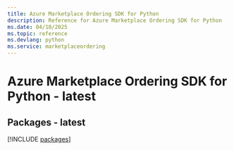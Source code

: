 ```yaml
---
title: Azure Marketplace Ordering SDK for Python
description: Reference for Azure Marketplace Ordering SDK for Python
ms.date: 04/10/2025
ms.topic: reference
ms.devlang: python
ms.service: marketplaceordering
---
```

# Azure Marketplace Ordering SDK for Python - latest
## Packages - latest
[!INCLUDE [packages](marketplace-ordering-index.md)]